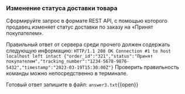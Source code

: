 ### Изменение статуса доставки товара

Сформируйте запрос в формате REST API, с помощью которого продавец изменяет статус доставки по заказу на «Принят покупателем».

Правильный ответ от сервера среди прочего должен содержать следующую информацию:
`
    HTTP/1.1 200 OK
    Connection #1 to host localhost left intact
    {"order_id":"321","status":"Принят покупателем","tracking_number":"1234-5678-9876-5432","timestamp":"2023-03-19T15:30:00Z"}
`
Проверить правильность команды можно непосредственно в терминале.

Готовый ответ запишите в файл:
`answer3.txt`{{open}}
